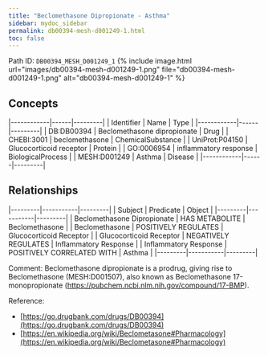 ```yaml
---
title: "Beclomethasone Dipropionate - Asthma"
sidebar: mydoc_sidebar
permalink: db00394-mesh-d001249-1.html
toc: false 
---
```



Path ID: `DB00394_MESH_D001249_1`
{% include image.html url="images/db00394-mesh-d001249-1.png" file="db00394-mesh-d001249-1.png" alt="db00394-mesh-d001249-1" %}

## Concepts

|------------|------|---------|
| Identifier | Name | Type    |
|------------|------|---------|
| DB:DB00394 | Beclomethasone dipropionate | Drug |
| CHEBI:3001 | beclomethasone | ChemicalSubstance |
| UniProt:P04150 | Glucocorticoid receptor | Protein |
| GO:0006954 | inflammatory response | BiologicalProcess |
| MESH:D001249 | Asthma | Disease |
|------------|------|---------|

## Relationships

|---------|-----------|---------|
| Subject | Predicate | Object  |
|---------|-----------|---------|
| Beclomethasone Dipropionate | HAS METABOLITE | Beclomethasone |
| Beclomethasone | POSITIVELY REGULATES | Glucocorticoid Receptor |
| Glucocorticoid Receptor | NEGATIVELY REGULATES | Inflammatory Response |
| Inflammatory Response | POSITIVELY CORRELATED WITH | Asthma |
|---------|-----------|---------|

Comment: Beclomethasone dipropionate is a prodrug, giving rise to Beclomethasone (MESH:D001507), also known as Beclomethasone 17-monopropionate (https://pubchem.ncbi.nlm.nih.gov/compound/17-BMP).

Reference: 
  - [https://go.drugbank.com/drugs/DB00394](https://go.drugbank.com/drugs/DB00394)
  - [https://en.wikipedia.org/wiki/Beclometasone#Pharmacology](https://en.wikipedia.org/wiki/Beclometasone#Pharmacology)
